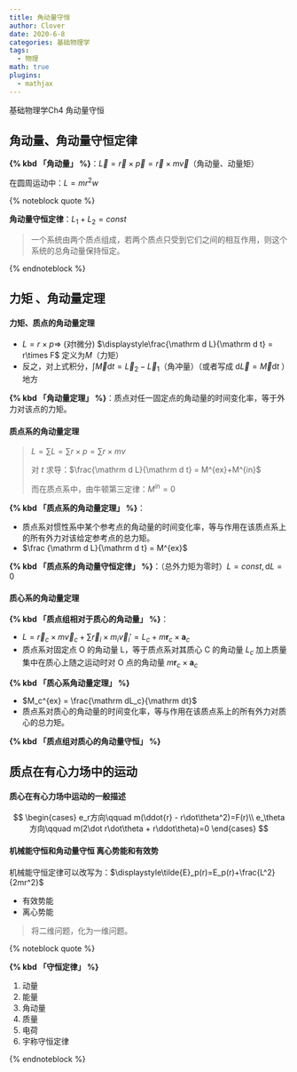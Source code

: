 ```yaml
---
title: 角动量守恒
author: Clover
date: 2020-6-8
categories: 基础物理学
tags:
  - 物理
math: true
plugins:
  - mathjax
---
```


基础物理学Ch4 角动量守恒

<!-- more -->

## 角动量、角动量守恒定律

**{% kbd 「角动量」 %}**：$\vec L = \vec r \times \vec p = \vec r \times m \vec v$（角动量、动量矩）

在圆周运动中：$L = mr^2 w$

{% noteblock quote %}

**角动量守恒定律**：$L_1+L_2 = const$

> 一个系统由两个质点组成，若两个质点只受到它们之间的相互作用，则这个系统的总角动量保持恒定。

{% endnoteblock %}

## 力矩 、角动量定理

#### 力矩、质点的角动量定理

- $L = r\times p\Rightarrow$ (对t微分) $\displaystyle\frac{\mathrm d L}{\mathrm d t} = r\times F$ 定义为$M$（力矩）
- 反之，对上式积分，$\int \vec M \mathrm d t = \vec L _ 2 - \vec L _ 1$（角冲量）（或者写成 $\mathrm d \vec L = \vec M \mathrm d t$ ）地方

**{% kbd 「角动量定理」 %}**：质点对任一固定点的角动量的时间变化率，等于外力对该点的力矩。

#### 质点系的角动量定理

> $L = \sum L = \sum r \times p=\sum r\times mv$
>
> 对 $t$ 求导：$\frac{\mathrm d L}{\mathrm d t} = M^{ex}+M^{in}$
>
> 而在质点系中，由牛顿第三定律：$M^{in}=0$

**{% kbd 「质点系的角动量定理」 %}**：
- 质点系对惯性系中某个参考点的角动量的时间变化率，等与作用在该质点系上的所有外力对该给定参考点的总力矩。
- $\frac {\mathrm d L}{\mathrm d t} = M^{ex}$

**{% kbd 「质点系的角动量守恒定律」 %}**：（总外力矩为零时）$L = const , \mathrm dL =0$

#### 质心系的角动量定理

**{% kbd 「质点组相对于质心的角动量」 %}**：

- $L = \vec r_c \times m\vec v_c+\sum \vec r_i \times m_i \vec v_i' = L_c+m\boldsymbol r_c\times\boldsymbol a_c$
- 质点系对固定点 O 的角动量 L，等于质点系对其质心 C 的角动量 $L_c$ 加上质量集中在质心上随之运动时对 O 点的角动量 $m\boldsymbol r_c\times\boldsymbol a_c$

**{% kbd 「质心系角动量定理」 %}**

- $M_c^{ex} = \frac{\mathrm dL_c}{\mathrm dt}$
- 质点系对质心的角动量的时间变化率，等与作用在该质点系上的所有外力对质心的总力矩。

**{% kbd 「质点组对质心的角动量守恒」 %}**

## 质点在有心力场中的运动

#### 质心在有心力场中运动的一般描述

$$
\begin{cases}
  e_r方向\qquad m(\ddot{r} - r\dot\theta^2)=F(r)\\
  e_\theta 方向\qquad m(2\dot r\dot\theta + r\ddot\theta)=0
\end{cases}
$$

#### 机械能守恒和角动量守恒 离心势能和有效势

机械能守恒定律可以改写为：$\displaystyle\tilde{E}_p(r)=E_p(r)+\frac{L^2}{2mr^2}$

- 有效势能
- 离心势能

> 将二维问题，化为一维问题。

{% noteblock quote %}

**{% kbd 「守恒定律」 %}**

1. 动量
2. 能量
3. 角动量
4. 质量
5. 电荷
6. 宇称守恒定律

{% endnoteblock %}
